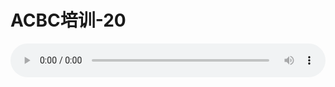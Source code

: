 # ACBC培训-20

<audio style="width: 100%;" preload="false" controls controlslist="nodownload"><source src="//cdn.simai.ml/audio/mp3/old/12141.mp3" type="audio/mpeg">Your browser does not support the audio element.</audio>


